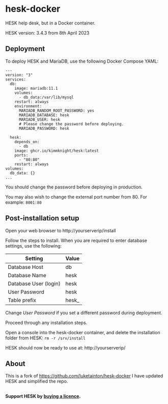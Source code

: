 # hesk-docker

HESK help desk, but in a Docker container.

HESK version: 3.4.3 from 8th April 2023

## Deployment

To deploy HESK and MariaDB, use the following Docker Compose YAML:

```
---
version: "3"
services:
  db:
    image: mariadb:11.1
    volumes:
      - db_data:/var/lib/mysql
    restart: always
    environment:
      MARIADB_RANDOM_ROOT_PASSWORD: yes
      MARIADB_DATABASE: hesk
      MARIADB_USER: hesk
      # Please change the password before deploying.
      MARIADB_PASSWORD: hesk
    
  hesk:
    depends_on:
      - db
    image: ghcr.io/kimmknight/hesk:latest
    ports:
      - "80:80"
    restart: always
volumes:
  db_data: {}
...
```

You should change the password before deploying in production.

You may also wish to change the external port number from 80.
For example: `8001:80`

## Post-installation setup

Open your web browser to http://yourserverip/install

Follow the steps to install. When you are required to enter database settings, use the following:

| Setting | Value |
| ------- | ----- |
| Database Host | db |
| Database Name | hesk |
| Database User (login) | hesk |
| User Password | hesk |
| Table prefix | hesk_ |

Change *User Password* if you set a different password during deployment.

Proceed through any installation steps.

Open a console into the hesk-docker container, and delete the installation folder from HESK: `rm -r /srv/install`

HESK should now be ready to use at: http://yourserverip/

## About

This is a fork of https://github.com/luketainton/hesk-docker
I have updated HESK and simplified the repo.

##

**Support HESK by [buying a licence](https://www.hesk.com/buy.php).**
